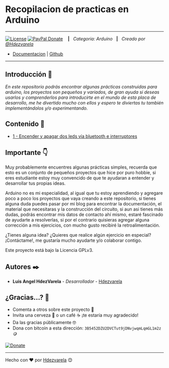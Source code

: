 # Recopilacion de practicas en Arduino

---
[![License](https://img.shields.io/badge/License-GPL-blue.svg)](https://www.gnu.org/licenses/gpl-3.0.html)
[![PayPal Donate](https://img.shields.io/badge/donate-PayPal.me-ff69b4.svg)](https://www.paypal.me/hdezvarela/25.00)
&nbsp;&nbsp; **|**&nbsp;&nbsp; *Categoria: Arduino* &nbsp;&nbsp;**|**&nbsp;&nbsp; *Creado por [@Hdezvarela](https://hdezvarela.com)*

- [Documentacion](https://www.blog.hdezvarela.com/arduino/) | [Github](https://github.com/Hdezvarela/arduino)

---

## Introducción 🕺

_En este repositorio podrás encontrar algunas prácticas construidas para arduino, los proyectos son pequeños y variados, de gran ayuda si deseas usarlos y comprenderlos para introducirte en el mundo de esta placa de desarrollo, me he divertido mucho con ellos y espero te diviertas tu también implementándolos y/o experimentando._

## Contenido 👀
- [1 - Encender y apagar dos leds vía bluetooth e interruptores](https://blog.hdezvarela.com/arduino/encender-y-apagar-dos-leds-via-bluetooth-e-interruptores/)

## Importante 👇

Muy probablemente encuentres algunas prácticas simples, recuerda que esto es un conjunto de pequeños proyectos que hice por puro hobbie, si eres estudiante estoy muy convencido de que te ayudaran a entender y desarrollar tus propias ideas.

Arduino no es mi especialidad, al igual que tu estoy aprendiendo y agregare poco a poco los proyectos que vaya creando a este repositorio, si tienes alguna duda puedes pasar por mi blog para encontrar la documentación, el material que necesitaras y la construcción del circuito, si aun asi tienes más dudas, podrás encontrar mis datos de contacto ahí mismo, estaré fascinado de ayudarte a resolverlas, si por el contrario quisieras agregar alguna corrección a mis ejercicios, con mucho gusto recibiré la retroalimentación.

¿Tienes alguna idea? ¿Quieres que realice algún ejercicio en especial? ¡Contáctame!, me gustaría mucho ayudarte y/o colaborar contigo.

Este proyecto está bajo la Licencia GPLv3.

## Autores ✒️

* **Luis Angel HdezVarela** - *Desarrollador* - [Hdezvarela](https://github.com/hdezvarela)

## ¿Gracias...? 🎁

* Comenta a otros sobre este proyecto 📢
* Invita una cerveza 🍺 o un café ☕ ¡te estaría muy agradecido!
* Da las gracias públicamente 🤓
* Dona con bitcoin a esta dirección: `3B5452DZU2DVCTut9jDNvjwqmLqmGL1m2z` 🪙

[![Donate](https://www.paypalobjects.com/en_US/i/btn/btn_donate_LG.gif)](https://www.paypal.com/donate/?hosted_button_id=APZGYY7M994XN)



---
Hecho con ❤️ por [Hdezvarela](https://github.com/Hdezvarela) 😊
